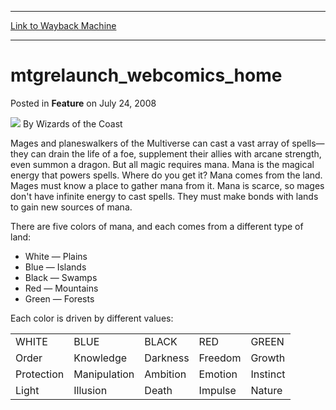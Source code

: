 
---
[Link to Wayback Machine](https://web.archive.org/web/20211209055039/https://magic.wizards.com/en/articles/archive/feature/mtgrelaunchwebcomicshome-2008-07-24)

[_metadata_:author]:- "Wizards of the Coast"
[_metadata_:description]:- "Mages and planeswalkers of the Multiverse can cast a vast array of spells—they can drain the life of a foe, supplement their allies with arcane strength, even summon a dragon. But all magic requires mana. Mana is the magical energy that powers spells. Where do you get it? Mana comes from the land. Mages must know a place to gather mana from it. Mana is scarce, so mages don't"
[_metadata_:generator]:- "Drupal 7 (http://drupal.org)"
[_metadata_:publish_date]:- "2008-07-24"
[_metadata_:title]:- "mtgrelaunch_webcomics_home"
[_metadata_:wayback_capture_timestamp]:- "2021-12-09 05:50:39+00:00"
[_metadata_:wayback_raw_url]:- "https://web.archive.org/web/20211209055039id_/https://magic.wizards.com/en/articles/archive/feature/mtgrelaunchwebcomicshome-2008-07-24"
[_metadata_:wayback_url]:- "https://magic.wizards.com/en/articles/archive/feature/mtgrelaunchwebcomicshome-2008-07-24"
---


mtgrelaunch\_webcomics\_home
============================



 Posted in **Feature**
 on July 24, 2008 






![](https://media.magic.wizards.com/styles/auth_small/public/images/person/wizards_author.jpg)
By Wizards of the Coast












Mages and planeswalkers of the Multiverse can cast a vast array of spells—they can drain the life of a foe, supplement their allies with arcane strength, even summon a dragon. But all magic requires mana. Mana is the magical energy that powers spells. Where do you get it? Mana comes from the land. Mages must know a place to gather mana from it. Mana is scarce, so mages don't have infinite energy to cast spells. They must make bonds with lands to gain new sources of mana.


There are five colors of mana, and each comes from a different type of land:





* White — Plains
* Blue — Islands
* Black — Swamps
* Red — Mountains
* Green — Forests

Each color is driven by different values: 




|  |  |  |  |  |
| --- | --- | --- | --- | --- |
| WHITE | BLUE | BLACK | RED | GREEN |
| Order | Knowledge | Darkness | Freedom | Growth |
| Protection | Manipulation | Ambition | Emotion | Instinct |
| Light | Illusion | Death | Impulse | Nature |










